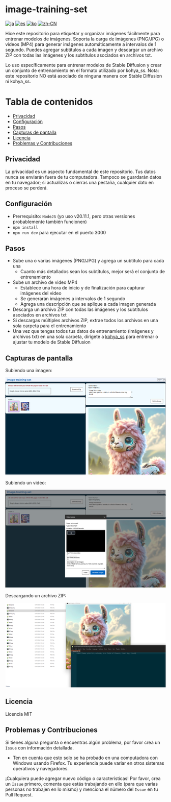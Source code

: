 # image-training-set

[![ja](https://img.shields.io/badge/lang-Japanese-green?color=1a5296)](https://github.com/machinellama/image-training-set/blob/main/translated-md/README.ja.md)
[![es](https://img.shields.io/badge/lang-Spanish-green?color=1a5296)](https://github.com/machinellama/image-training-set/blob/main/translated-md/README.es.md)
[![ko](https://img.shields.io/badge/lang-Korean-green?color=1a5296)](https://github.com/machinellama/image-training-set/blob/main/translated-md/README.ko.md)
[![zh-CN](https://img.shields.io/badge/lang-Simplified--Chinese-green?color=1a5296)](https://github.com/machinellama/image-training-set/blob/main/translated-md/README.zh-CN.md)

Hice este repositorio para etiquetar y organizar imágenes fácilmente para entrenar modelos de imágenes. Soporta la carga de imágenes (PNG/JPG) o videos (MP4) para generar imágenes automáticamente a intervalos de 1 segundo. Puedes agregar subtítulos a cada imagen y descargar un archivo ZIP con todas las imágenes y los subtítulos asociados en archivos txt.

Lo uso específicamente para entrenar modelos de Stable Diffusion y crear un conjunto de entrenamiento en el formato utilizado por kohya_ss. Nota: este repositorio NO está asociado de ninguna manera con Stable Diffusion ni kohya_ss.

# Tabla de contenidos
- [Privacidad](#Privacidad)
- [Configuración](#Configuración)
- [Pasos](#Pasos)
- [Capturas de pantalla](#Capturas%20de%20pantalla)
- [Licencia](#Licencia)
- [Problemas y Contribuciones](#Problemas%20y%20Contribuciones)

## Privacidad
La privacidad es un aspecto fundamental de este repositorio. Tus datos nunca se enviarán fuera de tu computadora. Tampoco se guardarán datos en tu navegador; si actualizas o cierras una pestaña, cualquier dato en proceso se perderá.

## Configuración

- Prerrequisito: `NodeJS` (yo uso v20.11.1, pero otras versiones probablemente también funcionen)
- `npm install`
- `npm run dev` para ejecutar en el puerto 3000

## Pasos

- Sube una o varias imágenes (PNG/JPG) y agrega un subtítulo para cada una
  - Cuanto más detallados sean los subtítulos, mejor será el conjunto de entrenamiento
- Sube un archivo de video MP4
  - Establece una hora de inicio y de finalización para capturar imágenes del video
  - Se generarán imágenes a intervalos de 1 segundo
  - Agrega una descripción que se aplique a cada imagen generada
- Descarga un archivo ZIP con todas las imágenes y los subtítulos asociados en archivos txt
- Si descargas múltiples archivos ZIP, extrae todos los archivos en una sola carpeta para el entrenamiento
- Una vez que tengas todos tus datos de entrenamiento (imágenes y archivos txt) en una sola carpeta, dirígete a [kohya_ss](https://github.com/bmaltais/kohya_ss) para entrenar o ajustar tu modelo de Stable Diffusion

## Capturas de pantalla

Subiendo una imagen:

<img src="../images/its1.png" alt="image-training-set" width="650"/>

Subiendo un video:

<img src="../images/its2.png" alt="image-training-set" width="650"/>

Descargando un archivo ZIP:

<img src="../images/its3.png" alt="image-training-set" width="650"/>

## Licencia
Licencia MIT

## Problemas y Contribuciones
Si tienes alguna pregunta o encuentras algún problema, por favor crea un `Issue` con información detallada.
  - Ten en cuenta que esto solo se ha probado en una computadora con Windows usando Firefox. Tu experiencia puede variar en otros sistemas operativos y navegadores.

¡Cualquiera puede agregar nuevo código o características! Por favor, crea un `Issue` primero, comenta que estás trabajando en ello (para que varias personas no trabajen en lo mismo) y menciona el número del `Issue` en tu Pull Request.
